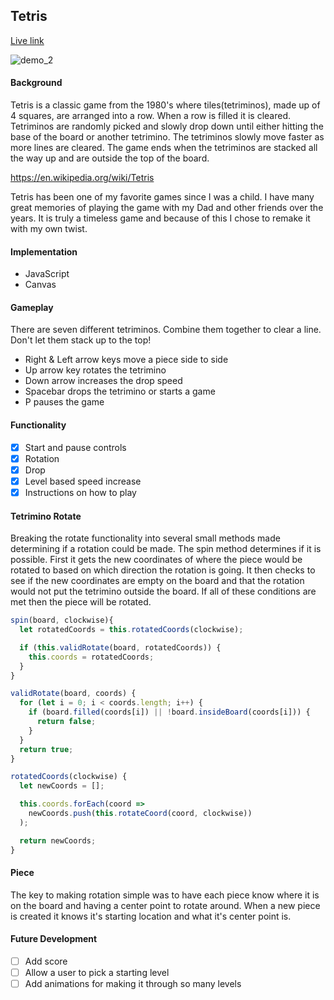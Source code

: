 ## Tetris

[Live link](https://imahungrypanda.github.io/Tetris/)

![demo_2](/assets/demo_2.gif)

#### Background
Tetris is a classic game from the 1980's where tiles(tetriminos), made up of 4 squares, are arranged into a row. When a row is filled it is cleared. Tetriminos are randomly picked and slowly drop down until either hitting the base of the board or another tetrimino. The tetriminos slowly move faster as more lines are cleared. The game ends when the tetriminos are stacked all the way up and are outside the top of the board.

https://en.wikipedia.org/wiki/Tetris

Tetris has been one of my favorite games since I was a child. I have many great memories of playing the game with my Dad and other friends over the years. It is truly a timeless game and because of this I chose to remake it with my own twist.

#### Implementation
- JavaScript
- Canvas

#### Gameplay

There are seven different tetriminos. Combine them together to clear a line. Don't let them stack up to the top!

- Right & Left arrow keys move a piece side to side
- Up arrow key rotates the tetrimino
- Down arrow increases the drop speed
- Spacebar drops the tetrimino or starts a game
- P pauses the game

#### Functionality
- [x] Start and pause controls
- [x] Rotation
- [x] Drop
- [x] Level based speed increase
- [x] Instructions on how to play

#### Tetrimino Rotate

Breaking the rotate functionality into several small methods made determining if a rotation could be made. The spin method determines if it is possible. First it gets the new coordinates of where the piece would be rotated to based on which direction the rotation is going. It then checks to see if the new coordinates are empty on the board and that the rotation would not put the tetrimino outside the board. If all of these conditions are met then the piece will be rotated.


```JavaScript
spin(board, clockwise){
  let rotatedCoords = this.rotatedCoords(clockwise);

  if (this.validRotate(board, rotatedCoords)) {
    this.coords = rotatedCoords;
  }
}

validRotate(board, coords) {
  for (let i = 0; i < coords.length; i++) {
    if (board.filled(coords[i]) || !board.insideBoard(coords[i])) {
      return false;
    }
  }
  return true;
}

rotatedCoords(clockwise) {
  let newCoords = [];

  this.coords.forEach(coord =>
    newCoords.push(this.rotateCoord(coord, clockwise))
  );

  return newCoords;
}
```

#### Piece

The key to making rotation simple was to have each piece know where it is on the board and having a center point to rotate around. When a new piece is created it knows it's starting location and what it's center point is.

#### Future Development

- [ ] Add score
- [ ] Allow a user to pick a starting level
- [ ] Add animations for making it through so many levels
